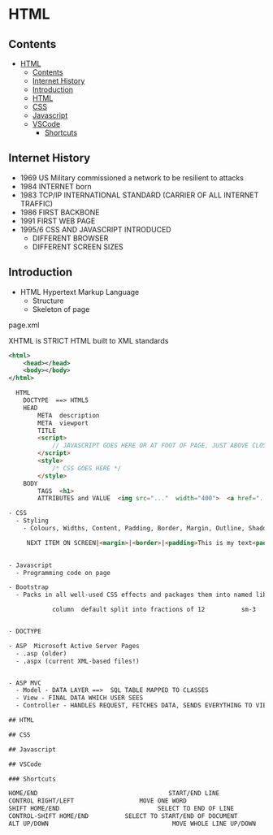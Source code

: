 # HTML

## Contents

- [HTML](#html)
  - [Contents](#contents)
  - [Internet History](#internet-history)
  - [Introduction](#introduction)
  - [HTML](#html-1)
  - [CSS](#css)
  - [Javascript](#javascript)
  - [VSCode](#vscode)
    - [Shortcuts](#shortcuts)

 ## Internet History

- 1969 US Military commissioned a network to be resilient to attacks
- 1984 INTERNET born
- 1983 TCP/IP INTERNATIONAL STANDARD (CARRIER OF ALL INTERNET TRAFFIC)
- 1986 FIRST BACKBONE
- 1991 FIRST WEB PAGE 
- 1995/6 CSS AND JAVASCRIPT INTRODUCED
  - DIFFERENT BROWSER
  - DIFFERENT SCREEN SIZES


## Introduction

- HTML Hypertext Markup Language
  - Structure
  - Skeleton of page

page.xml

XHTML is STRICT HTML built to XML standards

```xml
<html>
    <head></head>
    <body></body>
</html>
```



```html
  HTML
    DOCTYPE  ==> HTML5
    HEAD
        META  description
        META  viewport
        TITLE
        <script>
            // JAVASCRIPT GOES HERE OR AT FOOT OF PAGE, JUST ABOVE CLOSING 'BODY' TAG
        </script>
        <style>
            /* CSS GOES HERE */
        </style>
    BODY
        TAGS  <h1>
        ATTRIBUTES and VALUE  <img src="..."  width="400">  <a href="...">

- CSS
  - Styling
    - Colours, Widths, Content, Padding, Border, Margin, Outline, Shadow, Curvature, Fonts

     NEXT ITEM ON SCREEN|<margin>|<border>|<padding>This is my text<padding>|<border>|<margin>
                                                                                                |< content>

- Javascript
  - Programming code on page

- Bootstrap
  - Packs in all well-used CSS effects and packages them into named libraries inside bootstrap

            column  default split into fractions of 12          sm-3    means a width of 3/12  = 1/4 = 25%


- DOCTYPE

- ASP  Microsoft Active Server Pages
  - .asp (older)
  - .aspx (current XML-based files!)


- ASP MVC
  - Model - DATA LAYER ==>  SQL TABLE MAPPED TO CLASSES
  - View - FINAL DATA WHICH USER SEES
  - Controller - HANDLES REQUEST, FETCHES DATA, SENDS EVERYTHING TO VIEW 

## HTML

## CSS

## Javascript

## VSCode

### Shortcuts

HOME/END                                    START/END LINE
CONTROL RIGHT/LEFT                  MOVE ONE WORD
SHIFT HOME/END                           SELECT TO END OF LINE
CONTROL-SHIFT HOME/END          SELECT TO START/END OF DOCUMENT
ALT UP/DOWN                                  MOVE WHOLE LINE UP/DOWN